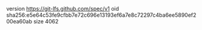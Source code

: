 version https://git-lfs.github.com/spec/v1
oid sha256:e5e64c53fe9cfbb7e72c696e13193ef6a7e8c72297c4ba6ee5890ef200ea60ab
size 4062
